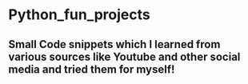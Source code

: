# Python_fun_projects

## Small Code snippets which I learned from various sources like Youtube and other social media and tried them for myself!
